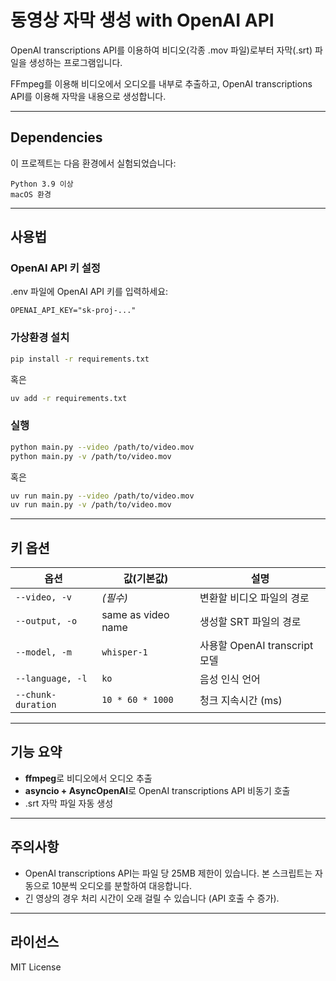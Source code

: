 # 동영상 자막 생성 with OpenAI API

OpenAI transcriptions API를 이용하여 비디오(각종 .mov 파일)로부터 자막(.srt) 파일을 생성하는 프로그램입니다.

FFmpeg를 이용해 비디오에서 오디오를 내부로 추출하고, OpenAI transcriptions API를 이용해 자막을 내용으로 생성합니다.

---
## Dependencies
이 프로젝트는 다음 환경에서 실험되었습니다:
```
Python 3.9 이상  
macOS 환경
```

---
## 사용법

### OpenAI API 키 설정

.env 파일에 OpenAI API 키를 입력하세요:

```env
OPENAI_API_KEY="sk-proj-..."
```

### 가상환경 설치

```bash
pip install -r requirements.txt
```
혹은
```bash
uv add -r requirements.txt
```


### 실행

```bash
python main.py --video /path/to/video.mov
python main.py -v /path/to/video.mov
```
혹은
```bash
uv run main.py --video /path/to/video.mov
uv run main.py -v /path/to/video.mov
```


---

## 키 옵션

| 옵션 | 값(기본값) | 설명 |
|--------|--------------------|--------|
| `--video, -v` | *(필수)* | 변환할 비디오 파일의 경로 |
| `--output, -o` | same as video name | 생성할 SRT 파일의 경로 |
| `--model, -m` | `whisper-1` | 사용할 OpenAI transcript 모델 |
| `--language, -l` | `ko` | 음성 인식 언어 |
| `--chunk-duration` | `10 * 60 * 1000` | 청크 지속시간 (ms) |

---
## 기능 요약
- **ffmpeg**로 비디오에서 오디오 추출
- **asyncio + AsyncOpenAI**로 OpenAI transcriptions API 비동기 호출
- .srt 자막 파일 자동 생성

---

## 주의사항
- OpenAI transcriptions API는 파일 당 25MB 제한이 있습니다. 본 스크립트는 자동으로 10분씩 오디오를 분할하여 대응합니다.
- 긴 영상의 경우 처리 시간이 오래 걸릴 수 있습니다 (API 호출 수 증가).

---
## 라이선스

MIT License
